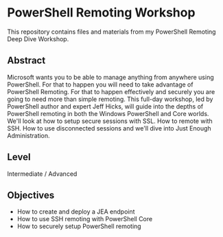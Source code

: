 # PowerShell Remoting Workshop

This repository contains files and materials from my PowerShell Remoting Deep Dive Workshop.

## Abstract

Microsoft wants you to be able to manage anything from anywhere using PowerShell.
For that to happen you will need to take advantage of PowerShell Remoting.
For that to happen effectively and securely you are going to need more than simple remoting.
This full-day workshop, led by PowerShell author and expert Jeff Hicks, will guide into the depths of PowerShell remoting in both the Windows PowerShell and Core worlds.
We'll look at how to setup secure sessions with SSL. How to remote with SSH.
How to use disconnected sessions and we'll dive into Just Enough Administration.

## Level

Intermediate / Advanced

## Objectives

- How to create and deploy a JEA endpoint
- How to use SSH remoting with PowerShell Core
- How to securely setup PowerShell remoting
